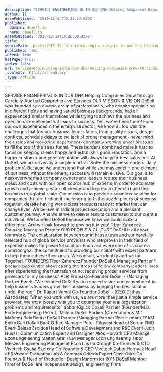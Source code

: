```yaml
---
description: "SERVICE ENGINEERING IS IN OUR DNA Helping Companies Grow through Carefully Audited Comprehensive Services OUR MISSION & VISION \_ \_\_ DoSell was founded by a dive"
author: []
datePublished: '2015-12-14T19:28:17.826Z'
publisher:
  domain: dosell.io
  name: dosell.io
dateModified: '2015-12-14T19:26:38.922Z'
title: ''
sourcePath: _posts/2015-12-14-service-engineering-is-in-our-dna-helping-companies-grow-thr.md
published: true
inFeed: true
hasPage: true
inNav: false
url: service-engineering-is-in-our-dna-helping-companies-grow-thr/index.html
_context: 'http://schema.org'
_type: Article

---
```

SERVICE ENGINEERING IS IN OUR DNA Helping Companies Grow through Carefully Audited Comprehensive Services OUR MISSION & VISION      DoSell was founded by a diverse group of professionals, who despite specializing in different fields and having varied business backgrounds, had all experienced similar frustrations while trying to achieve the business and operational excellence that leads to success.   Yes, we've been there! From our own experiences in the enterprise sector, we know all too well the challenges that today's business leader faces, from quality issues, design conflicts, schedule delays to the lack of proper management - never mind their sales and marketing departments constantly working under pressure to fill the top of the sales funnel. These burdens combined make it hard to focus on keeping clients happy and establish a good reputation. And a happy customer and great reputation will always be your best sales tool.   At DoSell, we are driven by a simple mantra: 'Solve the business leaders' daily problems'. Because we understand that while you may excel in one element of business, without the others, success will remain elusive.   Our goal is to help overwhelmed company owners and leaders reduce their business stress and costs with our open source hub of experts, in order to acclerate growth and achieve greater efficiency, and to prepare them to build their business to a global scale.   Our mission is to provide a seamless solution for companies that are finding it challenging to fit the puzzle pieces of success together, despite having world-class products ready to market that can change lives.   We believe in radical project execution and a pleasant customer journey. And we strive to deliver results customized to our client's individual.   We founded DoSell because we knew we could make a difference. And we look forward to proving it to you!   Tibor Zahorecz -- Founder, Managing Partner  OUR PEOPLE & CULTURE         DoSell is all about teamwork. The collaboration between our in house team and our carefully selected hub of global service providers who are proven in their field of expertise makes for powerful solution. Each and every one of us share a common goal: the commitment to providing our clients with expert partners to help them achieve their goals. We consult, we identify and we fix. Together.   FOUNDERS Tibor Zahorecz Founder DoSell & Managing Partner 'I became passionate about easing the stress of fellow company leaders' lives after experiencing the frustration of not receiving proper services from providers for my business.' Adel Erdosi Co-Founder DoSell - (Managing Partner Everit) 'We founded DoSell with a shared vision and commitment to help business leaders grow their business by bringing the best solution under the roof.' Dr. Rupert Varnai Co-Founder DoSell - (CEO Cathay Associates) 'When you work with us, we are more than just a simple service provider. We work closely with you to determine your real organization problems and requirements.' Gabor Kiglics DoSell Partner (Founder/M.D. Econ Engineering) Peter L. Molnar DoSell Partner (Co-Founder & MD Maform) Bela Batitzi DoSell Partner (Managing Partner Vive Human)   TEAM Eniko Gall DoSell Back Office Manager Peter Tölgyesi Head of Scrum PMO Everit Balazs Zsoldos Head of Software Development and R&D Everit Judit Huszar Communication Expert and Designer Akos Horvath CFD Manager Econ Engineering Marton Graf FEM Manager Econ Engineering Tibor Meszes Engineering Manager at Econ Laszlo Ordogh Co-founder & CTO Vivetech Csaba Szeredy Co-Founder & CEO Vivetech Gabor Hornyak Head of Software Evaluation Lab & Common Criteria Expert Geza Csire Co-Founder & Head of Production Design Maform (c) 2015 DoSell Member firms of DoSell are independent design, engineering firms